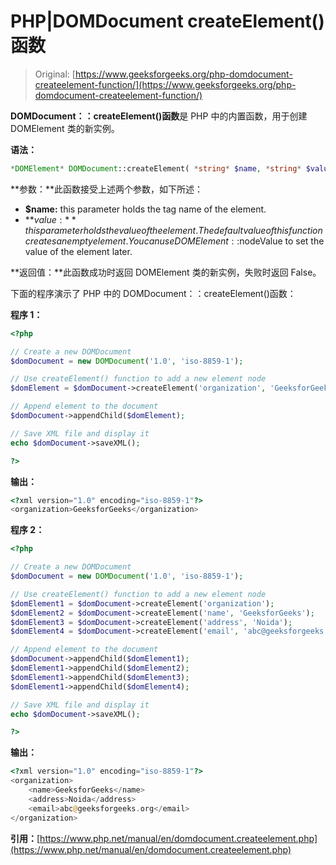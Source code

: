 # PHP|DOMDocument createElement()函数

> Original: [https://www.geeksforgeeks.org/php-domdocument-createelement-function/](https://www.geeksforgeeks.org/php-domdocument-createelement-function/)

**DOMDocument：：createElement()函数**是 PHP 中的内置函数，用于创建 DOMElement 类的新实例。

**语法：**

```php
*DOMElement* DOMDocument::createElement( *string* $name, *string* $value )
```

**参数：**此函数接受上述两个参数，如下所述：

*   **$name:** this parameter holds the tag name of the element.
*   **$value:** this parameter holds the value of the element. The default value of this function creates an empty element. You can use DOMElement::$nodeValue to set the value of the element later.

**返回值：**此函数成功时返回 DOMElement 类的新实例，失败时返回 False。

下面的程序演示了 PHP 中的 DOMDocument：：createElement()函数：

**程序 1：**

```php
<?php

// Create a new DOMDocument
$domDocument = new DOMDocument('1.0', 'iso-8859-1');

// Use createElement() function to add a new element node
$domElement = $domDocument->createElement('organization', 'GeeksforGeeks');

// Append element to the document
$domDocument->appendChild($domElement);

// Save XML file and display it
echo $domDocument->saveXML();

?>
```

**输出：**

```php
<?xml version="1.0" encoding="iso-8859-1"?>
<organization>GeeksforGeeks</organization>

```

**程序 2：**

```php
<?php

// Create a new DOMDocument
$domDocument = new DOMDocument('1.0', 'iso-8859-1');

// Use createElement() function to add a new element node
$domElement1 = $domDocument->createElement('organization');
$domElement2 = $domDocument->createElement('name', 'GeeksforGeeks');
$domElement3 = $domDocument->createElement('address', 'Noida');
$domElement4 = $domDocument->createElement('email', 'abc@geeksforgeeks.org');

// Append element to the document
$domDocument->appendChild($domElement1);
$domElement1->appendChild($domElement2);
$domElement1->appendChild($domElement3);
$domElement1->appendChild($domElement4);

// Save XML file and display it
echo $domDocument->saveXML();

?>
```

**输出：**

```php
<?xml version="1.0" encoding="iso-8859-1"?>
<organization>
    <name>GeeksforGeeks</name>
    <address>Noida</address>
    <email>abc@geeksforgeeks.org</email>
</organization>

```

**引用：**[https://www.php.net/manual/en/domdocument.createelement.php](https://www.php.net/manual/en/domdocument.createelement.php)